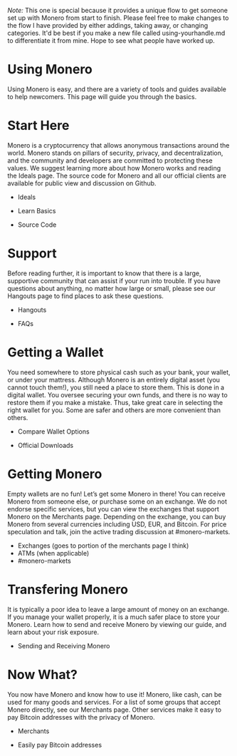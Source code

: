 _Note:_
This one is special because it provides a unique flow to get someone set up with Monero from start to finish. Please feel free to make changes to the flow I have provided by either addings, taking away, or changing categories. It'd be best if you make a new file called using-yourhandle.md to differentiate it from mine. Hope to see what people have worked up.

# Using Monero

Using Monero is easy, and there are a variety of tools and guides available to help newcomers. This page will guide you through the basics.

# Start Here

Monero is a cryptocurrency that allows anonymous transactions around the world. Monero stands on pillars of security, privacy, and decentralization, and the community and developers are committed to protecting these values. We suggest learning more about how Monero works and reading the Ideals page. The source code for Monero and all our official clients are available for public view and discussion on Github.

- Ideals

- Learn Basics

- Source Code

# Support

Before reading further, it is important to know that there is a large, supportive community that can assist if your run into trouble. If you have questions about anything, no matter how large or small, please see our Hangouts page to find places to ask these questions.

-	Hangouts

-	FAQs

# Getting a Wallet

You need somewhere to store physical cash such as your bank, your wallet, or under your mattress. Although Monero is an entirely digital asset (you cannot touch them!), you still need a place to store them. This is done in a digital wallet. You oversee securing your own funds, and there is no way to restore them if you make a mistake. Thus, take great care in selecting the right wallet for you. Some are safer and others are more convenient than others.

- Compare Wallet Options

- Official Downloads

# Getting Monero

Empty wallets are no fun! Let’s get some Monero in there! You can receive Monero from someone else, or purchase some on an exchange. We do not endorse specific services, but you can view the exchanges that support Monero on the Merchants page. Depending on the exchange, you can buy Monero from several currencies including USD, EUR, and Bitcoin. For price speculation and talk, join the active trading discussion at #monero-markets.

-	Exchanges (goes to portion of the merchants page I think)
-	ATMs (when applicable)
-	#monero-markets

# Transfering Monero

It is typically a poor idea to leave a large amount of money on an exchange. If you manage your wallet properly, it is a much safer place to store your Monero. Learn how to send and receive Monero by viewing our guide, and learn about your risk exposure.

-	Sending and Receiving Monero

# Now What?

You now have Monero and know how to use it! Monero, like cash, can be used for many goods and services. For a list of some groups that accept Monero directly, see our Merchants page. Other services make it easy to pay Bitcoin addresses with the privacy of Monero.

- Merchants

- Easily pay Bitcoin addresses
